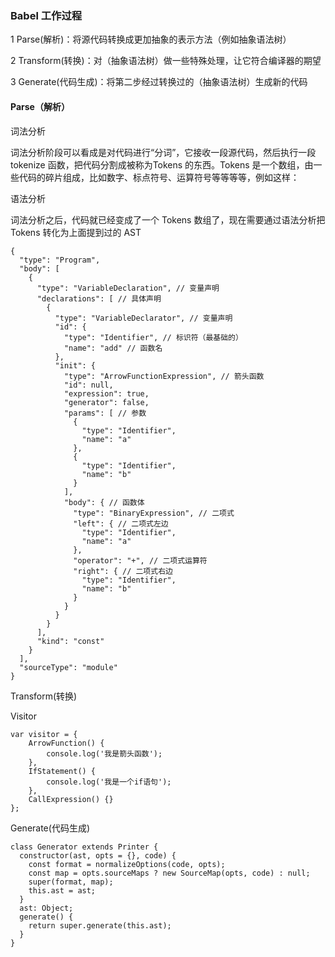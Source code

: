 ### Babel 工作过程

1 Parse(解析)：将源代码转换成更加抽象的表示方法（例如抽象语法树）

2 Transform(转换)：对（抽象语法树）做一些特殊处理，让它符合编译器的期望

3 Generate(代码生成)：将第二步经过转换过的（抽象语法树）生成新的代码


#### Parse（解析）

词法分析

词法分析阶段可以看成是对代码进行“分词”，它接收一段源代码，然后执行一段 tokenize 函数，把代码分割成被称为Tokens 的东西。Tokens 是一个数组，由一些代码的碎片组成，比如数字、标点符号、运算符号等等等等，例如这样：


语法分析

词法分析之后，代码就已经变成了一个 Tokens 数组了，现在需要通过语法分析把 Tokens 转化为上面提到过的 AST

```
{
  "type": "Program",
  "body": [
    {
      "type": "VariableDeclaration", // 变量声明
      "declarations": [ // 具体声明
        {
          "type": "VariableDeclarator", // 变量声明
          "id": {
            "type": "Identifier", // 标识符（最基础的）
            "name": "add" // 函数名
          },
          "init": {
            "type": "ArrowFunctionExpression", // 箭头函数
            "id": null,
            "expression": true,
            "generator": false,
            "params": [ // 参数
              {
                "type": "Identifier",
                "name": "a"
              },
              {
                "type": "Identifier",
                "name": "b"
              }
            ],
            "body": { // 函数体
              "type": "BinaryExpression", // 二项式
              "left": { // 二项式左边
                "type": "Identifier",
                "name": "a"
              },
              "operator": "+", // 二项式运算符
              "right": { // 二项式右边
                "type": "Identifier",
                "name": "b"
              }
            }
          }
        }
      ],
      "kind": "const"
    }
  ],
  "sourceType": "module"
}
```

Transform(转换)

Visitor
```
var visitor = {
    ArrowFunction() {
        console.log('我是箭头函数');
    },
    IfStatement() {
        console.log('我是一个if语句');
    },
    CallExpression() {}
};
```


Generate(代码生成)

```
class Generator extends Printer {
  constructor(ast, opts = {}, code) {
    const format = normalizeOptions(code, opts);
    const map = opts.sourceMaps ? new SourceMap(opts, code) : null;
    super(format, map);
    this.ast = ast;
  }
  ast: Object;
  generate() {
    return super.generate(this.ast);
  }
}
```